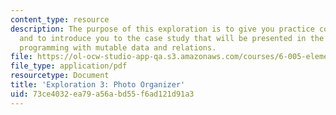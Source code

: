 ```yaml
---
content_type: resource
description: The purpose of this exploration is to give you practice coding in Java,
  and to introduce you to the case study that will be presented in the lectures on
  programming with mutable data and relations.
file: https://ol-ocw-studio-app-qa.s3.amazonaws.com/courses/6-005-elements-of-software-construction-fall-2008/73ce4032ea79a56abd55f6ad121d91a3_MIT6_005f08_explore03.pdf
file_type: application/pdf
resourcetype: Document
title: 'Exploration 3: Photo Organizer'
uid: 73ce4032-ea79-a56a-bd55-f6ad121d91a3
---
```

